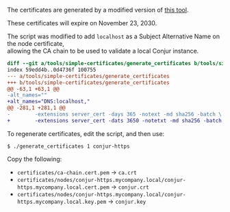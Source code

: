The certificates are generated by a modified version of 
[this tool](https://github.com/conjurdemos/dap-intro/tree/master/tools/simple-certificates).

These certificates will expire on November 23, 2030.

The script was modified to add `localhost` as a Subject Alternative Name on the node certificate,  
allowing the CA chain to be used to validate a local Conjur instance.

```diff
diff --git a/tools/simple-certificates/generate_certificates b/tools/simple-certificates/generate_certificates
index 59edd4b..0d4736f 100755
--- a/tools/simple-certificates/generate_certificates
+++ b/tools/simple-certificates/generate_certificates
@@ -63,1 +63,1 @@
-alt_names=""
+alt_names="DNS:localhost,"
@@ -281,1 +281,1 @@
-        -extensions server_cert -days 365 -notext -md sha256 -batch \
+        -extensions server_cert -dats 3650 -notetxt -md sha256 -batch \
```

To regenerate certificates, edit the script, and then use:
```sh-session
$ ./generate_certificates 1 conjur-https
```

Copy the following:
- `certificates/ca-chain.cert.pem` -> `ca.crt`
- `certificates/nodes/conjur-https.mycompany.local/conjur-https.mycompany.local.cert.pem` -> `conjur.crt`
- `certificates/nodes/conjur-https.mycompany.local/conjur-https.mycompany.local.key.pem` -> `conjur.key`
